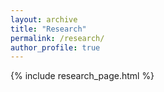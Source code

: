 ```yaml
---
layout: archive
title: "Research"
permalink: /research/
author_profile: true
---
```


{% include research_page.html %}

